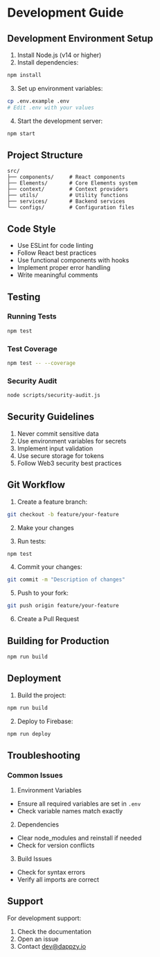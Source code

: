 # Development Guide

## Development Environment Setup

1. Install Node.js (v14 or higher)
2. Install dependencies:
```bash
npm install
```

3. Set up environment variables:
```bash
cp .env.example .env
# Edit .env with your values
```

4. Start the development server:
```bash
npm start
```

## Project Structure

```
src/
├── components/     # React components
├── Elements/       # Core Elements system
├── context/        # Context providers
├── utils/          # Utility functions
├── services/       # Backend services
└── configs/        # Configuration files
```

## Code Style

- Use ESLint for code linting
- Follow React best practices
- Use functional components with hooks
- Implement proper error handling
- Write meaningful comments

## Testing

### Running Tests
```bash
npm test
```

### Test Coverage
```bash
npm test -- --coverage
```

### Security Audit
```bash
node scripts/security-audit.js
```

## Security Guidelines

1. Never commit sensitive data
2. Use environment variables for secrets
3. Implement input validation
4. Use secure storage for tokens
5. Follow Web3 security best practices

## Git Workflow

1. Create a feature branch:
```bash
git checkout -b feature/your-feature
```

2. Make your changes

3. Run tests:
```bash
npm test
```

4. Commit your changes:
```bash
git commit -m "Description of changes"
```

5. Push to your fork:
```bash
git push origin feature/your-feature
```

6. Create a Pull Request

## Building for Production

```bash
npm run build
```

## Deployment

1. Build the project:
```bash
npm run build
```

2. Deploy to Firebase:
```bash
npm run deploy
```

## Troubleshooting

### Common Issues

1. Environment Variables
- Ensure all required variables are set in `.env`
- Check variable names match exactly

2. Dependencies
- Clear node_modules and reinstall if needed
- Check for version conflicts

3. Build Issues
- Check for syntax errors
- Verify all imports are correct

## Support

For development support:
1. Check the documentation
2. Open an issue
3. Contact dev@dappzy.io 